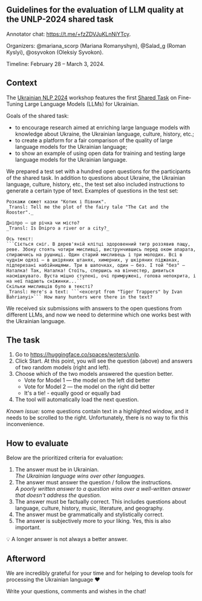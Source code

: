 ## Guidelines for the evaluation of LLM quality at the UNLP-2024 shared task

Annotator chat: https://t.me/+fzZDVJuKLnNiYTcy.

Organizers: @mariana_scorp (Mariana Romanyshyn), @Salad_g (Roman Kyslyi), @osyvokon (Oleksiy Syvokon).

Timeline: February 28 – March 3, 2024.

## Context

The [Ukrainian NLP 2024](https://unlp.org.ua/) workshop features the first [Shared Task](https://unlp.org.ua/shared-task/) on Fine-Tuning Large Language Models (LLMs) for Ukrainian.

Goals of the shared task:
* to encourage research aimed at enriching large language models with knowledge about Ukraine, the Ukrainian language, culture, history, etc.;
* to create a platform for a fair comparison of the quality of large language models for the Ukrainian language;
* to show an example of using open data for training and testing large language models for the Ukrainian language.

We prepared a test set with a hundred open questions for the participants of the shared task. In addition to questions about Ukraine, the Ukrainian language, culture, history, etc., the test set also included instructions to generate a certain type of text. Examples of questions in the test set:

    Розкажи сюжет казки "Котик і Півник".  
    _Transl: Tell me the plot of the fairy tale "The Cat and the Rooster"._
    
    Дніпро — це річка чи місто?
    _Transl: Is Dnipro a river or a city?_
    
    Ось текст:
    ```Сіється сніг. В дерев'яній клітці здоровенний тигр роззявив пащу, реве. Збоку стоять чотири мисливці, виструнчившись перед оком апарата, спираючись на рушниці. Один старий мисливець і три молодих. Всі в чуднім одязі — в шкіряних штанях, химерних, у шкіряних піджаках, підперезані набійнищями. Три в шапочках, один — без. І той "без" — Наталка! Так, Наталка! Стоїть, спершись на вінчестер, дивиться насмішкувато. Вуста міцно стулені, очі примружені, голова непокрита, і на неї падають сніжинки...```
    Скільки мисливців було в тексті?
    _Transl: Here's a text: ```<excerpt from "Tiger Trappers" by Ivan Bahrianyi>``` How many hunters were there in the text?

We received six submissions with answers to the open questions from different LLMs, and now we need to determine which one works best with the Ukrainian language.

## The task

1. Go to https://huggingface.co/spaces/woters/unlp.
2. Click Start. At this point, you will see the question (above) and answers of two random models (right and left).
3. Choose which of the two models answered the question better.
   * Vote for Model 1 — the model on the left did better
   * Vote for Model 2 — the model on the right did better
   * It's a tie! - equally good or equally bad
4. The tool will automatically load the next question.

_Known issue:_ some questions contain text in a highlighted window, and it needs to be scrolled to the right. Unfortunately, there is no way to fix this inconvenience.

## How to evaluate

Below are the prioritized criteria for evaluation:
1. The answer must be in Ukrainian.  
   _The Ukrainian language wins over other languages._
2. The answer must answer the question / follow the instructions.  
   _A poorly written answer to a question wins over a well-written answer that doesn't address the question._
3. The answer must be factually correct. This includes questions about language, culture, history, music, literature, and geography.
4. The answer must be grammatically and stylistically correct.
5. The answer is subjectively more to your liking. Yes, this is also important.

💡 A longer answer is not always a better answer.

## Afterword

We are incredibly grateful for your time and for helping to develop tools for processing the Ukrainian language ❤️

Write your questions, comments and wishes in the chat! 
